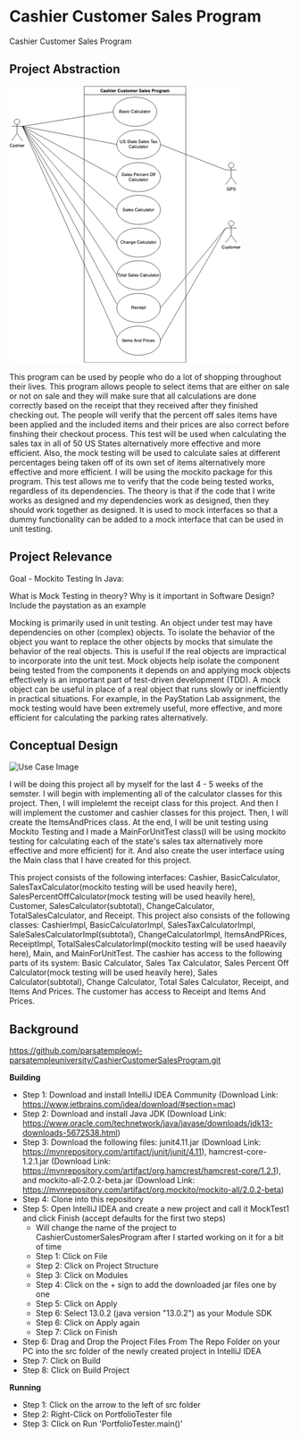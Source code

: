 # Cashier Customer Sales Program
Cashier Customer Sales Program

## Project Abstraction

![Use Case Image](ParsaTempleOwl_CashierCustomerSalesProgram1.png)

This program can be used by people who do a lot of shopping throughout their lives. This program allows people to select items that are either on sale or not on sale and they will make sure that all calculations are done correctly based on the receipt that they received after they finished checking out. The people will verify that the percent off sales items have been applied and the included items and their prices are also correct before finshing their checkout process. This test will be used when calculating the sales tax in all of 50 US States alternatively more effective and more efficient. Also, the mock testing will be used to calculate sales at different percentages being taken off of its own set of items alternatively more effective and more efficient. I will be using the mockito package for this program. This test allows me to verify that the code being tested works, regardless of its dependencies. The theory is that if the code that I write works as designed and my dependencies work as designed, then they should work together as designed. It is used to mock interfaces so that a dummy functionality can be added to a mock interface that can be used in unit testing. 


## Project Relevance

Goal - Mockito Testing In Java: 

What is Mock Testing in theory? Why is it important in Software Design? Include the paystation as an example

Mocking is primarily used in unit testing. An object under test may have dependencies on other (complex) objects. To isolate the behavior of the object you want to replace the other objects by mocks that simulate the behavior of the real objects. This is useful if the real objects are impractical to incorporate into the unit test. Mock objects help isolate the component being tested from the components it depends on and applying mock objects effectively is an important part of test-driven development (TDD). A mock object can be useful in place of a real object that runs slowly or inefficiently in practical situations. For example, in the PayStation Lab assignment, the mock testing would have been extremely useful, more effective, and more efficient for calculating the parking rates alternatively. 


## Conceptual Design

![Use Case Image]()

I will be doing this project all by myself for the last 4 - 5 weeks of the semster. I will begin with implementing all of the calculator classes for this project. Then, I will implelemt the receipt class for this project. And then I will implement the customer and cashier classes for this project. Then, I will create the ItemsAndPrices class. At the end, I will be unit testing using Mockito Testing and I made a MainForUnitTest class(I will be using mockito testing for calculating each of the state's sales tax alternatively more effective and more efficient) for it. And also create the user interface using the Main class that I have created for this project. 

This project consists of the following interfaces: Cashier, BasicCalculator, SalesTaxCalculator(mockito testing will be used heavily here), SalesPercentOffCalculator(mock testing will be used heavily here), Customer, SalesCalculator(subtotal), ChangeCalculator, TotalSalesCalculator, and Receipt. This project also consists of the following classes: CashierImpl, BasicCalculatorImpl, SalesTaxCalculatorImpl, SaleSalesCalculatorImpl(subtotal), ChangeCalculatorImpl, ItemsAndPRices, ReceiptImpl, TotalSalesCalculatorImpl(mockito testing will be used haeavily here), Main, and MainForUnitTest. The cashier has access to the following parts of its system: Basic Calculator, Sales Tax Calculator, Sales Percent Off Calculator(mock testing will be used heavily here), Sales Calculator(subtotal), Change Calculator, Total Sales Calculator, Receipt, and Items And Prices. The customer has access to Receipt and Items And Prices.

## Background

<https://github.com/parsatempleowl-parsatempleuniversity/CashierCustomerSalesProgram.git>

**Building**
- Step 1: Download and install IntelliJ IDEA Community (Download Link: <https://www.jetbrains.com/idea/download/#section=mac>)
- Step 2: Download and install Java JDK (Download Link: <https://www.oracle.com/technetwork/java/javase/downloads/jdk13-downloads-5672538.html>)
- Step 3: Download the following files: junit4.11.jar (Download Link: <https://mvnrepository.com/artifact/junit/junit/4.11>), hamcrest-core-1.2.1.jar (Download Link: <https://mvnrepository.com/artifact/org.hamcrest/hamcrest-core/1.2.1>), and mockito-all-2.0.2-beta.jar (Download Link: <https://mvnrepository.com/artifact/org.mockito/mockito-all/2.0.2-beta>)
- Step 4: Clone into this repository
- Step 5: Open IntelliJ IDEA and create a new project and call it MockTest1 and click Finish (accept defaults for the first two steps)
  - Will change the name of the project to CashierCustomerSalesProgram after I started working on it for a bit of time
  - Step 1: Click on File
  - Step 2: Click on Project Structure
  - Step 3: Click on Modules
  - Step 4: Click on the + sign to add the downloaded jar files one by one
  - Step 5: Click on Apply
  - Step 6: Select 13.0.2 (java version "13.0.2") as your Module SDK
  - Step 6: Click on Apply again
  - Step 7: Click on Finish
- Step 6: Drag and Drop the Project Files From The Repo Folder on your PC into the src folder of the newly created project in IntelliJ IDEA
- Step 7: Click on Build
- Step 8: Click on Build Project

**Running** 
- Step 1: Click on the arrow to the left of src folder
- Step 2: Right-Click on PortfolioTester file
- Step 3: Click on Run 'PortfolioTester.main()'
